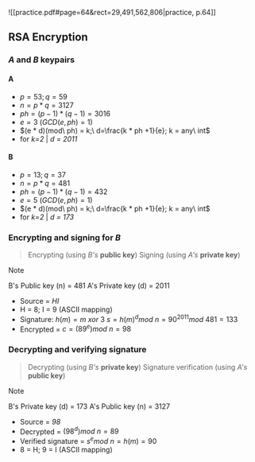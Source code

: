 ![[practice.pdf#page=64&rect=29,491,562,806|practice, p.64]]

## RSA Encryption

### _A_ and _B_ keypairs

#### A

- $p = 53 ; q = 59$
- $n = p * q = 3127$
- $ph = (p - 1) * (q - 1) = 3016$
- $e = 3$ ($GCD(e, ph) = 1$)
- $(e * d)(mod\ ph) = k;\ d=\frac{k * ph +1}{e}; k = any\ int$
- for *k=2* | *d = 2011*

#### B

- $p = 13 ; q = 37$
- $n = p * q = 481$
- $ph = (p - 1) * (q - 1) = 432$
- $e = 5$ ($GCD(e, ph) = 1$)
- $(e * d)(mod\ ph) = k;\ d=\frac{k * ph +1}{e}; k = any\ int$
- for *k=2* | *d = 173*

### Encrypting and signing for _B_

> Encrypting (using *B's* **public key**)
> Signing (using *A's* **private key**)

> [!note] 
> B's Public key (n) = 481 
> A's Private key (d) = 2011

- Source = *HI*
- H = 8; I = 9 (ASCII mapping)
- Signature: $h(m) = m\ xor\ 3$ $s=h(m)^d mod\ n = 90^{2011} mod\ 481 = 133$
- Encrypted = $c = (89^e)mod\ n = 98$

### Decrypting and verifying signature

> Decrypting (using *B's* **private key**)
> Signature verification (using *A's* **public key**)

> [!note]
> B's Private key (d) = 173
> A's Public key (n) = 3127


- Source = _98_
- Decrypted = $(98^d) mod\ n=89$
- Verified signature = $s^e mod\ n = h(m) = 90$
- 8 = H; 9 = I (ASCII mapping)